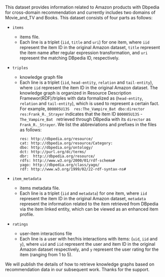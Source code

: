 This dataset provides information related to Amazon products with Dbpedia for cross-domain recommendation and currently includes two domains of Movie_and_TV and Books. This dataset consists of four parts as follows:
* `items`
    * items file.
    * Each line is a triplet (`iid`, `title` and `uri`) for one item, where `iid` represent the item ID in the original Amazon dataset, `title` represent the item name after regular expression transformation, and `uri` represent the matching DBpedia ID, respectively.

* `triples`
    * knowledge graph file
    * Each line is a triplet (`iid`, `head-entity`, `relation` and `tail-entity`), where `iid` represent the item ID in the original Amazon dataset. The knowledge graph is organized in Resource Description Framewor(RDF)/triples with data formalized as (`head-entity`, `relation` and `tail-entity`), which is used to represent a certain fact. For example, `B00005U13S	res:The_Vampire_Bat	dbo:director	res:Frank_R._Strayer` indicates that the item ID `B00005U13S` - `The_Vampire_Bat ` retrieved through DBpedia with its `director` as `Frank_R._Strayer`. We list the abbreviations and prefixes in the files as follows:
        ```
        res: http://dbpedia.org/resource/
        cat: http://dbpedia.org/resource/Category:
        dbo: http://dbpedia.org/ontology/
        dct: http://purl.org/dc/terms/
        dbr:  http://dbpedia.org/resource/
        rdfs: http://www.w3.org/2000/01/rdf-schema#
        yago: http://dbpedia.org/class/yago/
        rdf: http://www.w3.org/1999/02/22-rdf-syntax-ns#
        ```

* `item_metadata`
    * items metadata file.
    * Each line is a triplet (`iid` and `metadata`) for one item, where `iid` represent the item ID in the original Amazon dataset, `metadata` represent the information related to the item retrieved from DBpedia via the item linked entity, which can be viewed as an enhanced item profile.

* `ratings`
    * user-item interactions file
    * Each line is a user with her/his interactions with items: (`uid`, `iid` and `y`), where `uid` and `iid` represent the user and item ID in the original Amazon dataset respectively, and `y` represent the user rating for the item (ranging from 1 to 5).

We will publish the details of how to retrieve knowledge graphs based on recommendation data in our subsequent work. Thanks for the support.